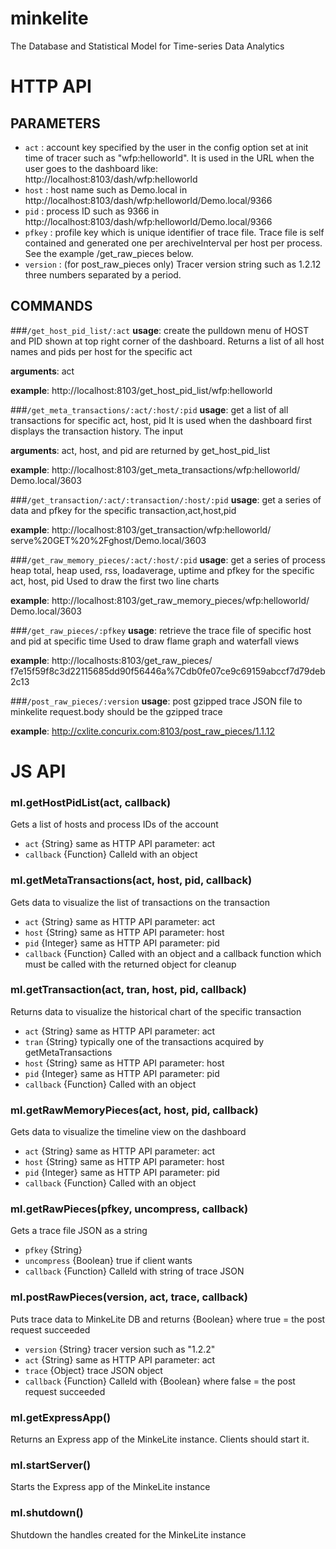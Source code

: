 # minkelite

The Database and Statistical Model for Time-series Data Analytics

# HTTP API

## PARAMETERS

- `act` : account key specified by the user in the config option set at init time of
tracer such as "wfp:helloworld".  It is used in the URL when the user goes to
the dashboard like: http://localhost:8103/dash/wfp:helloworld
- `host` : host name such as Demo.local in
http://localhost:8103/dash/wfp:helloworld/Demo.local/9366
- `pid` : process ID such as 9366 in
http://localhost:8103/dash/wfp:helloworld/Demo.local/9366
- `pfkey` : profile key which is unique identifier of trace file.  Trace file is
self contained and generated one per arechiveInterval per host per process.
See the example /get_raw_pieces below.
- `version` : (for post_raw_pieces only) Tracer version string such as 1.2.12 
three numbers separated by a period.

## COMMANDS
###`/get_host_pid_list/:act`
**usage**: create the pulldown menu of HOST and PID shown at top right corner of
	the dashboard.  Returns a list of all host names and pids per host for
	the specific act


**arguments**: act


**example**: http://localhost:8103/get_host_pid_list/wfp:helloworld

###`/get_meta_transactions/:act/:host/:pid`
**usage**: get a list of all transactions for specific act, host, pid  It is used
	when the dashboard first displays the transaction history.  The input


**arguments**: act, host, and pid are returned by get_host_pid_list


**example**: http://localhost:8103/get_meta_transactions/wfp:helloworld/
	Demo.local/3603

###`/get_transaction/:act/:transaction/:host/:pid`
**usage**: get a series of data and pfkey for the specific transaction,act,host,pid


**example**: http://localhost:8103/get_transaction/wfp:helloworld/
	serve%20GET%20%2Fghost/Demo.local/3603

###`/get_raw_memory_pieces/:act/:host/:pid`
**usage**: get a series of process heap total, heap used, rss, loadaverage, uptime
	and pfkey for the specific act, host, pid  Used to draw the first two line
	charts


**example**: http://localhost:8103/get_raw_memory_pieces/wfp:helloworld/
	Demo.local/3603

###`/get_raw_pieces/:pfkey`
**usage**: retrieve the trace file of specific host and pid at specific time  Used
	to draw flame graph and waterfall views


**example**: http://localhosts:8103/get_raw_pieces/
	f7e15f59f8c3d22115685dd90f56446a%7Cdb0fe07ce9c69159abccf7d79deb2c13

###`/post_raw_pieces/:version`
**usage**: post gzipped trace JSON file to minkelite request.body should be the
	gzipped trace


**example**: http://cxlite.concurix.com:8103/post_raw_pieces/1.1.12


# JS API
### ml.getHostPidList(act, callback)
Gets a list of hosts and process IDs of the account
- `act` {String} same as HTTP API parameter: act
- `callback` {Function} Calleld with an object

### ml.getMetaTransactions(act, host, pid, callback)
Gets data to visualize the list of transactions on the transaction
- `act` {String} same as HTTP API parameter: act
- `host` {String} same as HTTP API parameter: host
- `pid` {Integer} same as HTTP API parameter: pid
- `callback` {Function} Called with an object and a callback function which must
	be called with the returned object for cleanup

### ml.getTransaction(act, tran, host, pid, callback)
Returns data to visualize the historical chart of the specific
	transaction
- `act` {String} same as HTTP API parameter: act
- `tran` {String} typically one of the transactions acquired by getMetaTransactions
- `host` {String} same as HTTP API parameter: host
- `pid` {Integer} same as HTTP API parameter: pid
- `callback` {Function} Called with an object

### ml.getRawMemoryPieces(act, host, pid, callback)
Gets data to visualize the timeline view on the dashboard
- `act` {String} same as HTTP API parameter: act
- `host` {String} same as HTTP API parameter: host
- `pid` {Integer} same as HTTP API parameter: pid
- `callback` {Function} Called with an object

### ml.getRawPieces(pfkey, uncompress, callback)
Gets a trace file JSON as a string
- `pfkey` {String}
- `uncompress` {Boolean} true if client wants
- `callback` {Function} Calleld with string of trace JSON

### ml.postRawPieces(version, act, trace, callback)
Puts trace data to MinkeLite DB and returns {Boolean} where true = the post request succeeded
- `version` {String} tracer version such as "1.2.2"
- `act` {String} same as HTTP API parameter: act
- `trace` {Object} trace JSON object
- `callback` {Function} Calleld with {Boolean} where false = the post request succeeded

### ml.getExpressApp()
Returns an Express app of the MinkeLite instance.  Clients should start it.

### ml.startServer()
Starts the Express app of the MinkeLite instance

### ml.shutdown()
Shutdown the handles created for the MinkeLite instance
